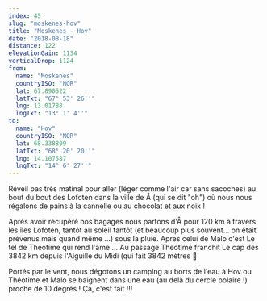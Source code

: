 ```yaml
---
index: 45
slug: "moskenes-hov"
title: "Moskenes - Hov"
date: "2018-08-18"
distance: 122
elevationGain: 1134
verticalDrop: 1124
from:
  name: "Moskenes"
  countryISO: "NOR"
  lat: 67.890522
  latTxt: "67° 53' 26''"
  lng: 13.01788
  lngTxt: "13° 1' 4''"
to:
  name: "Hov"
  countryISO: "NOR"
  lat: 68.338809
  latTxt: "68° 20' 20''"
  lng: 14.107587
  lngTxt: "14° 6' 27''"
---
```


Réveil pas très matinal pour aller (léger comme l'air car sans sacoches) au bout du bout des Lofoten dans la ville de Å (qui se dit "oh") où nous nous régalons de pains à la cannelle ou au chocolat et aux noix ! 

Après avoir récupéré nos bagages nous partons d'Å pour 120 km à travers les îles Lofoten, tantôt au soleil tantôt (et beaucoup plus souvent... on était prévenus mais quand même ...) sous la pluie. Apres celui de Malo c'est Le tel de Theotime qui rend l'âme ... Au passage Theotime franchit Le cap des 3842 km depuis l'Aiguille du Midi (qui fait 3842 mètres 🙂

Portés par le vent, nous dégotons un camping au borts de l'eau à Hov ou Théotime et Malo se baignent dans une eau (au delà du cercle polaire !) proche de 10 degrés ! Ça, c'est fait !!!
